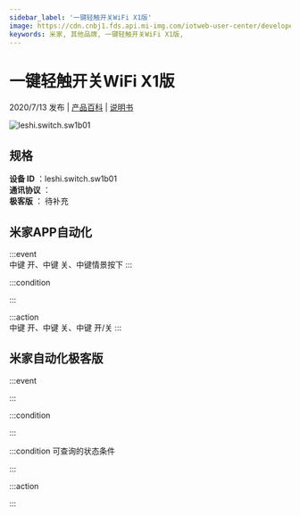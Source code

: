 ```yaml
---
sidebar_label: '一键轻触开关WiFi X1版'
image: https://cdn.cnbj1.fds.api.mi-img.com/iotweb-user-center/developer_1679047688870E0BUxpyS.png?GalaxyAccessKeyId=AKVGLQWBOVIRQ3XLEW&Expires=9223372036854775807&Signature=Z9aap5vn9JnGqWpq3pYpQLJdpoU=
keywords: 米家, 其他品牌, 一键轻触开关WiFi X1版, 
---
```

# 一键轻触开关WiFi X1版

2020/7/13 发布 | [产品百科](https://home.mi.com/webapp/content/baike/product/index.html?model=leshi.switch.sw1b01/) | [说明书](https://home.mi.com/views/introduction.html?model=leshi.switch.sw1b01&region=cn)

![leshi.switch.sw1b01](https://cdn.cnbj1.fds.api.mi-img.com/iotweb-user-center/developer_1679047688870E0BUxpyS.png?GalaxyAccessKeyId=AKVGLQWBOVIRQ3XLEW&Expires=9223372036854775807&Signature=Z9aap5vn9JnGqWpq3pYpQLJdpoU=)

## 规格  
> 
**设备 ID** ：leshi.switch.sw1b01  
**通讯协议** ：  
**极客版**  ： 待补充 


## 米家APP自动化  

:::event  
中键 开、中键 关、中键情景按下
:::

:::condition  

:::

:::action   
中键 开、中键 关、中键 开/关
:::

## 米家自动化极客版  

:::event  

:::

:::condition  

:::

:::condition 可查询的状态条件  

:::

:::action  

:::

        

